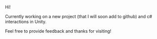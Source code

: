 Hi!

Currently working on a new project (that I will soon add to github) and c# interactions in Unity.

Feel free to provide feedback and thanks for visiting!

